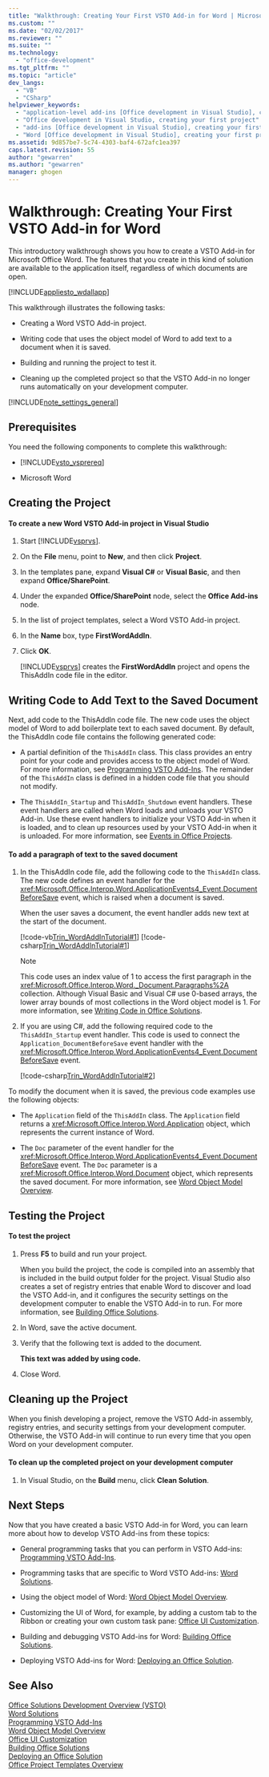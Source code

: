 ```yaml
---
title: "Walkthrough: Creating Your First VSTO Add-in for Word | Microsoft Docs"
ms.custom: ""
ms.date: "02/02/2017"
ms.reviewer: ""
ms.suite: ""
ms.technology: 
  - "office-development"
ms.tgt_pltfrm: ""
ms.topic: "article"
dev_langs: 
  - "VB"
  - "CSharp"
helpviewer_keywords: 
  - "application-level add-ins [Office development in Visual Studio], creating your first project"
  - "Office development in Visual Studio, creating your first project"
  - "add-ins [Office development in Visual Studio], creating your first project"
  - "Word [Office development in Visual Studio], creating your first project"
ms.assetid: 9d857be7-5c74-4303-baf4-672afc1ea397
caps.latest.revision: 55
author: "gewarren"
ms.author: "gewarren"
manager: ghogen
---
```

# Walkthrough: Creating Your First VSTO Add-in for Word
  This introductory walkthrough shows you how to create a VSTO Add-in for Microsoft Office Word. The features that you create in this kind of solution are available to the application itself, regardless of which documents are open.  
  
 [!INCLUDE[appliesto_wdallapp](../vsto/includes/appliesto-wdallapp-md.md)]  
  
 This walkthrough illustrates the following tasks:  
  
-   Creating a Word VSTO Add-in project.  
  
-   Writing code that uses the object model of Word to add text to a document when it is saved.  
  
-   Building and running the project to test it.  
  
-   Cleaning up the completed project so that the VSTO Add-in no longer runs automatically on your development computer.  
  
 [!INCLUDE[note_settings_general](../sharepoint/includes/note-settings-general-md.md)]  
  
## Prerequisites  
 You need the following components to complete this walkthrough:  
  
-   [!INCLUDE[vsto_vsprereq](../vsto/includes/vsto-vsprereq-md.md)]  
  
-   Microsoft Word  
  
## Creating the Project  
  
#### To create a new Word VSTO Add-in project in Visual Studio  
  
1.  Start [!INCLUDE[vsprvs](../sharepoint/includes/vsprvs-md.md)].  
  
2.  On the **File** menu, point to **New**, and then click **Project**.  
  
3.  In the templates pane, expand **Visual C#** or **Visual Basic**, and then expand **Office/SharePoint**.  
  
4.  Under the expanded **Office/SharePoint** node, select the **Office Add-ins** node.  
  
5.  In the list of project templates, select a Word VSTO Add-in project.  
  
6.  In the **Name** box, type **FirstWordAddIn**.  
  
7.  Click **OK**.  
  
     [!INCLUDE[vsprvs](../sharepoint/includes/vsprvs-md.md)] creates the **FirstWordAddIn** project and opens the ThisAddIn code file in the editor.  
  
## Writing Code to Add Text to the Saved Document  
 Next, add code to the ThisAddIn code file. The new code uses the object model of Word to add boilerplate text to each saved document. By default, the ThisAddIn code file contains the following generated code:  
  
-   A partial definition of the `ThisAddIn` class. This class provides an entry point for your code and provides access to the object model of Word. For more information, see [Programming VSTO Add-Ins](../vsto/programming-vsto-add-ins.md). The remainder of the `ThisAddIn` class is defined in a hidden code file that you should not modify.  
  
-   The `ThisAddIn_Startup` and `ThisAddIn_Shutdown` event handlers. These event handlers are called when Word loads and unloads your VSTO Add-in. Use these event handlers to initialize your VSTO Add-in when it is loaded, and to clean up resources used by your VSTO Add-in when it is unloaded. For more information, see [Events in Office Projects](../vsto/events-in-office-projects.md).  
  
#### To add a paragraph of text to the saved document  
  
1.  In the ThisAddIn code file, add the following code to the `ThisAddIn` class. The new code defines an event handler for the <xref:Microsoft.Office.Interop.Word.ApplicationEvents4_Event.DocumentBeforeSave> event, which is raised when a document is saved.  
  
     When the user saves a document, the event handler adds new text at the start of the document.  
  
     [!code-vb[Trin_WordAddInTutorial#1](../vsto/codesnippet/VisualBasic/FirstWordAddIn/ThisAddIn.vb#1)]
     [!code-csharp[Trin_WordAddInTutorial#1](../vsto/codesnippet/CSharp/FirstWordAddIn/ThisAddIn.cs#1)]  
  
    > [!NOTE]  
    >  This code uses an index value of 1 to access the first paragraph in the <xref:Microsoft.Office.Interop.Word._Document.Paragraphs%2A> collection. Although Visual Basic and Visual C# use 0-based arrays, the lower array bounds of most collections in the Word object model is 1. For more information, see [Writing Code in Office Solutions](../vsto/writing-code-in-office-solutions.md).  
  
2.  If you are using C#, add the following required code to the `ThisAddIn_Startup` event handler. This code is used to connect the `Application_DocumentBeforeSave` event handler with the <xref:Microsoft.Office.Interop.Word.ApplicationEvents4_Event.DocumentBeforeSave> event.  
  
     [!code-csharp[Trin_WordAddInTutorial#2](../vsto/codesnippet/CSharp/FirstWordAddIn/ThisAddIn.cs#2)]  
  
 To modify the document when it is saved, the previous code examples use the following objects:  
  
-   The `Application` field of the `ThisAddIn` class. The `Application` field returns a <xref:Microsoft.Office.Interop.Word.Application> object, which represents the current instance of Word.  
  
-   The `Doc` parameter of the event handler for the <xref:Microsoft.Office.Interop.Word.ApplicationEvents4_Event.DocumentBeforeSave> event. The `Doc` parameter is a <xref:Microsoft.Office.Interop.Word.Document> object, which represents the saved document. For more information, see [Word Object Model Overview](../vsto/word-object-model-overview.md).  
  
## Testing the Project  
  
#### To test the project  
  
1.  Press **F5** to build and run your project.  
  
     When you build the project, the code is compiled into an assembly that is included in the build output folder for the project. Visual Studio also creates a set of registry entries that enable Word to discover and load the VSTO Add-in, and it configures the security settings on the development computer to enable the VSTO Add-in to run. For more information, see [Building Office Solutions](../vsto/building-office-solutions.md).  
  
2.  In Word, save the active document.  
  
3.  Verify that the following text is added to the document.  
  
     **This text was added by using code.**  
  
4.  Close Word.  
  
## Cleaning up the Project  
 When you finish developing a project, remove the VSTO Add-in assembly, registry entries, and security settings from your development computer. Otherwise, the VSTO Add-in will continue to run every time that you open Word on your development computer.  
  
#### To clean up the completed project on your development computer  
  
1.  In Visual Studio, on the **Build** menu, click **Clean Solution**.  
  
## Next Steps  
 Now that you have created a basic VSTO Add-in for Word, you can learn more about how to develop VSTO Add-ins from these topics:  
  
-   General programming tasks that you can perform in VSTO Add-ins: [Programming VSTO Add-Ins](../vsto/programming-vsto-add-ins.md).  
  
-   Programming tasks that are specific to Word VSTO Add-ins: [Word Solutions](../vsto/word-solutions.md).  
  
-   Using the object model of Word: [Word Object Model Overview](../vsto/word-object-model-overview.md).  
  
-   Customizing the UI of Word, for example, by adding a custom tab to the Ribbon or creating your own custom task pane: [Office UI Customization](../vsto/office-ui-customization.md).  
  
-   Building and debugging VSTO Add-ins for Word: [Building Office Solutions](../vsto/building-office-solutions.md).  
  
-   Deploying VSTO Add-ins for Word: [Deploying an Office Solution](../vsto/deploying-an-office-solution.md).  
  
## See Also  
 [Office Solutions Development Overview &#40;VSTO&#41;](../vsto/office-solutions-development-overview-vsto.md)   
 [Word Solutions](../vsto/word-solutions.md)   
 [Programming VSTO Add-Ins](../vsto/programming-vsto-add-ins.md)   
 [Word Object Model Overview](../vsto/word-object-model-overview.md)   
 [Office UI Customization](../vsto/office-ui-customization.md)   
 [Building Office Solutions](../vsto/building-office-solutions.md)   
 [Deploying an Office Solution](../vsto/deploying-an-office-solution.md)   
 [Office Project Templates Overview](../vsto/office-project-templates-overview.md)  
  
  